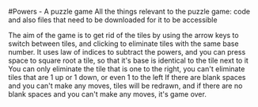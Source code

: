  #Powers - A puzzle game
All the things relevant to the puzzle game: code and also files that need to be downloaded for it to be accessible

The aim of the game is to get rid of the tiles by using the arrow keys to switch between tiles, and clicking to eliminate tiles with the same base number.
It uses law of indices to subtract the powers, and you can press space to square root a tile, so that it's base is identical to the tile next to it
You can only eliminate the tile that is one to the right, you can't eliminate tiles that are 1 up or 1 down, or even 1 to the left
If there are blank spaces and you can't make any moves, tiles will be redrawn, and if there are no blank spaces and you can't make any moves, it's game over.
